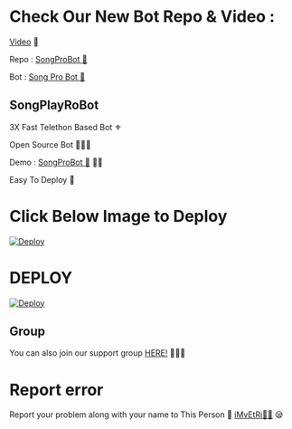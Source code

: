 # Check Our New Bot Repo & Video :

[Video](https://youtu.be/3pN0W4KzzNY) 🎥

Repo : [SongProBot 🎻](https://GitHub.Com/TamilBots/SongPlayRoBot)

Bot : [Song Pro Bot 🧚‍](https://t.me/SongProBot)

## SongPlayRoBot
3X Fast Telethon Based Bot ⚜

Open Source Bot 👨🏻‍💻

Demo : [SongProBot  🎻](https://t.me/SongProBot) 💃🏻

Easy To Deploy 🤗

# Click Below Image to Deploy
[![Deploy](https://telegra.ph/file/9d337b3414bbf8e39ba79.jpg)](https://heroku.com/deploy?template=https://github.com/MrProfessor999/SongPlayRoBot-1.git)
# DEPLOY
[![Deploy](https://www.herokucdn.com/deploy/button.svg)](https://heroku.com/deploy?template=https://github.com/IVETRI/SongPlayRoBot.git)

## Group
You can also join our support group [HERE!](https://t.me/TamilSupport) 👨🏻‍💻

# Report error
Report your problem along with your name to This Person 📲 [iMvEtRi🧑‍💻](https://t.me/IMVETRI) 😪



